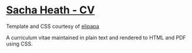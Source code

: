 # [Sacha Heath - CV](https://sachaheath.github.io/markdown-cv/)


Template and CSS courtesy of [elipapa](https://github.com/elipapa/markdown-cv)

A curriculum vitae maintained in plain text and rendered to HTML and PDF using CSS.
